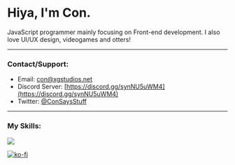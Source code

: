# Hiya, I'm Con. <img src="https://komarev.com/ghpvc/?username=ConCodesStuff" alt=""/>

JavaScript programmer mainly focusing on Front-end development. I also love UI/UX design, videogames and otters!

---

### Contact/Support:

- Email: con@xgstudios.net
- Discord Server: [https://discord.gg/synNU5uWM4](https://discord.gg/synNU5uWM4)
- Twitter: [@ConSaysStuff](https://twitter.com/@ConSaysStuff)
 
---

### My Skills:

  <a href="https://skillicons.dev">
    <img src="https://skillicons.dev/icons?i=js,ts,html,css,nodejs,py,rust,mongodb,prisma,docker,figma,pr,discord,discordbots,linux" />
  </a>
</p>

[![ko-fi](https://ko-fi.com/img/githubbutton_sm.svg)](https://ko-fi.com/conplays) 
 


